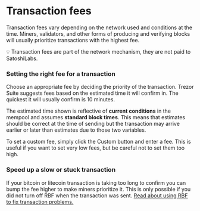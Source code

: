 # Transaction fees

Transaction fees vary depending on the network used and conditions at the time. Miners, validators, and other forms of producing and verifying blocks will usually prioritize transactions with the highest fee.

💡 Transaction fees are part of the network mechanism, they are not paid to SatoshiLabs.

### Setting the right fee for a transaction

Choose an appropriate fee by deciding the priority of the transaction. Trezor Suite suggests fees based on the estimated time it will confirm in. The quickest it will usually confirm is 10 minutes.

The estimated time shown is reflective of **current conditions** in the mempool and assumes **standard block times**. This means that estimates should be correct at the time of sending but the transaction may arrive earlier or later than estimates due to those two variables.

To set a custom fee, simply click the Custom button and enter a fee. This is useful if you want to set very low fees, but be careful not to set them too high.

### Speed up a slow or stuck transaction

If your bitcoin or litecoin transaction is taking too long to confirm you can bump the fee higher to make miners prioritize it. This is only possible if you did not turn off RBF when the transaction was sent. [Read about using RBF to fix transaction problems.](rbf-replace-by-fee.md)

